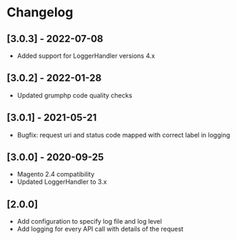 # Changelog

## [3.0.3] - 2022-07-08
- Added support for LoggerHandler versions 4.x

## [3.0.2] - 2022-01-28
- Updated grumphp code quality checks

## [3.0.1] - 2021-05-21
- Bugfix: request uri and status code mapped with correct label in logging

## [3.0.0] - 2020-09-25

- Magento 2.4 compatibility
- Updated LoggerHandler to 3.x

## [2.0.0]
- Add configuration to specify log file and log level
- Add logging for every API call with details of the request
